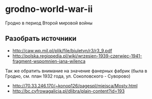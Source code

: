 # grodno-world-war-ii
Гродно в период Второй мировой войны

## Разобрать источники

* http://caw.wp.mil.pl/plik/file/biuletyn/r3/r3_9.pdf
* http://polska.regiopedia.pl/wiki/wrzesien-1939-czerwiec-1941-fragment-wspomnien-jana-wilenca

Так же обратить внимание на значение фанерных фабрик (была в Гродно, см. план 1932 года, ул. Соколовского - Суворово)

* http://70.33.246.170/~konop126/pagespl/miejsca/Mosty.html
* http://bc.cyfrowagalicja.pl/dlibra/plain-content?id=193
